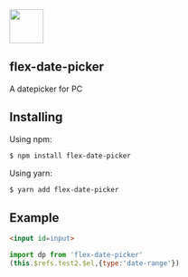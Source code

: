 <img src='https://s1.ax1x.com/2020/04/03/GNDrM4.png' height='60'  />

## flex-date-picker
A datepicker for PC

## Installing

Using npm:

```bash
$ npm install flex-date-picker
```

Using yarn:

```bash
$ yarn add flex-date-picker
```

## Example

```html
<input id=input>
```
```js
import dp from 'flex-date-picker'
(this.$refs.test2.$el,{type:'date-range'})
```







